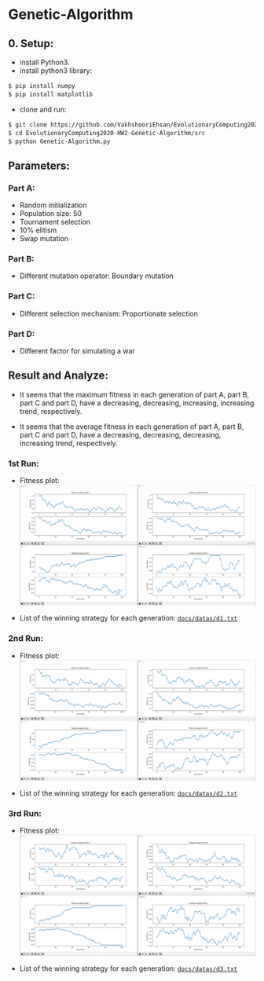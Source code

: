 # Genetic-Algorithm

## 0. Setup:
* install Python3.
* install python3 library:
```bash
$ pip install numpy
$ pip install matplotlib
```
* clone and run:
```bash
$ git clone https://github.com/VakhshooriEhsan/EvolutionaryComputing2020-HW2-Genetic-Algorithm.git
$ cd EvolutionaryComputing2020-HW2-Genetic-Algorithm/src
$ python Genetic-Algorithm.py
```

## Parameters:

### Part A:

* Random initialization
* Population size: 50
* Tournament selection
* 10% elitism
* Swap mutation

### Part B:

* Different mutation operator: Boundary mutation

### Part C:

* Different selection mechanism: Proportionate selection

### Part D:

* Different factor for simulating a war

## Result and Analyze:

* It seems that the maximum fitness in each generation of part A, part B, part C and part D, have a decreasing, decreasing, increasing, increasing trend, respectively.

* It seems that the average fitness in each generation of part A, part B, part C and part D, have a decreasing, decreasing, decreasing, increasing trend, respectively.

### 1st Run:

* Fitness plot:
![representation](https://github.com/VakhshooriEhsan/EvolutionaryComputing2020-HW2-Genetic-Algorithm/blob/master/docs/imgs/f1.PNG?raw=true)

* List of the winning strategy for each generation:
[`docs/datas/d1.txt`](https://github.com/VakhshooriEhsan/EvolutionaryComputing2020-HW2-Genetic-Algorithm/blob/master/docs/datas/d1.txt)

### 2nd Run:
* Fitness plot:
![representation](https://github.com/VakhshooriEhsan/EvolutionaryComputing2020-HW2-Genetic-Algorithm/blob/master/docs/imgs/f2.PNG?raw=true)

* List of the winning strategy for each generation:
[`docs/datas/d2.txt`](https://github.com/VakhshooriEhsan/EvolutionaryComputing2020-HW2-Genetic-Algorithm/blob/master/docs/datas/d2.txt)


### 3rd Run:
* Fitness plot:
![representation](https://github.com/VakhshooriEhsan/EvolutionaryComputing2020-HW2-Genetic-Algorithm/blob/master/docs/imgs/f3.PNG?raw=true)

* List of the winning strategy for each generation:
[`docs/datas/d3.txt`](https://github.com/VakhshooriEhsan/EvolutionaryComputing2020-HW2-Genetic-Algorithm/blob/master/docs/datas/d3.txt)

